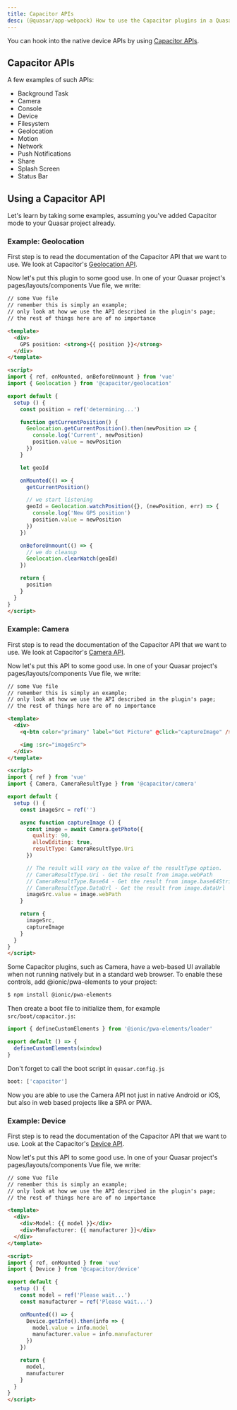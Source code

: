 ```yaml
---
title: Capacitor APIs
desc: (@quasar/app-webpack) How to use the Capacitor plugins in a Quasar app.
---
```

You can hook into the native device APIs by using [Capacitor APIs](https://capacitor.ionicframework.com/docs/apis).

## Capacitor APIs
A few examples of such APIs:

* Background Task
* Camera
* Console
* Device
* Filesystem
* Geolocation
* Motion
* Network
* Push Notifications
* Share
* Splash Screen
* Status Bar

## Using a Capacitor API
Let's learn by taking some examples, assuming you've added Capacitor mode to your Quasar project already.

### Example: Geolocation
First step is to read the documentation of the Capacitor API that we want to use. We look at Capacitor's [Geolocation API](https://capacitor.ionicframework.com/docs/apis/geolocation).

Now let's put this plugin to some good use. In one of your Quasar project's pages/layouts/components Vue file, we write:

```html
// some Vue file
// remember this is simply an example;
// only look at how we use the API described in the plugin's page;
// the rest of things here are of no importance

<template>
  <div>
    GPS position: <strong>{{ position }}</strong>
  </div>
</template>

<script>
import { ref, onMounted, onBeforeUnmount } from 'vue'
import { Geolocation } from '@capacitor/geolocation'

export default {
  setup () {
    const position = ref('determining...')

    function getCurrentPosition() {
      Geolocation.getCurrentPosition().then(newPosition => {
        console.log('Current', newPosition)
        position.value = newPosition
      })
    }

    let geoId

    onMounted(() => {
      getCurrentPosition()

      // we start listening
      geoId = Geolocation.watchPosition({}, (newPosition, err) => {
        console.log('New GPS position')
        position.value = newPosition
      })
    })

    onBeforeUnmount(() => {
      // we do cleanup
      Geolocation.clearWatch(geoId)
    })

    return {
      position
    }
  }
}
</script>
```

### Example: Camera
First step is to read the documentation of the Capacitor API that we want to use. We look at Capacitor's [Camera API](https://capacitor.ionicframework.com/docs/apis/camera).

Now let's put this API to some good use. In one of your Quasar project's pages/layouts/components Vue file, we write:

```html
// some Vue file
// remember this is simply an example;
// only look at how we use the API described in the plugin's page;
// the rest of things here are of no importance

<template>
  <div>
    <q-btn color="primary" label="Get Picture" @click="captureImage" />

    <img :src="imageSrc">
  </div>
</template>

<script>
import { ref } from 'vue'
import { Camera, CameraResultType } from '@capacitor/camera'

export default {
  setup () {
    const imageSrc = ref('')

    async function captureImage () {
      const image = await Camera.getPhoto({
        quality: 90,
        allowEditing: true,
        resultType: CameraResultType.Uri
      })

      // The result will vary on the value of the resultType option.
      // CameraResultType.Uri - Get the result from image.webPath
      // CameraResultType.Base64 - Get the result from image.base64String
      // CameraResultType.DataUrl - Get the result from image.dataUrl
      imageSrc.value = image.webPath
    }

    return {
      imageSrc,
      captureImage
    }
  }
}
</script>
```

Some Capacitor plugins, such as Camera, have a web-based UI available when not running natively but in a standard web browser. To enable these controls, add @ionic/pwa-elements to your project:

```bash
$ npm install @ionic/pwa-elements
```

Then create a boot file to initialize them, for example `src/boot/capacitor.js`:

```js
import { defineCustomElements } from '@ionic/pwa-elements/loader'

export default () => {
  defineCustomElements(window)
}
```

Don't forget to call the boot script in `quasar.config.js`

```js
boot: ['capacitor']
```

Now you are able to use the Camera API not just in native Android or iOS, but also in web based projects like a SPA or PWA.


### Example: Device
First step is to read the documentation of the Capacitor API that we want to use. Look at the Capacitor's [Device API](https://capacitor.ionicframework.com/docs/apis/device).

Now let's put this API to some good use. In one of your Quasar project's pages/layouts/components Vue file, we write:

```html
// some Vue file
// remember this is simply an example;
// only look at how we use the API described in the plugin's page;
// the rest of things here are of no importance

<template>
  <div>
    <div>Model: {{ model }}</div>
    <div>Manufacturer: {{ manufacturer }}</div>
  </div>
</template>

<script>
import { ref, onMounted } from 'vue'
import { Device } from '@capacitor/device'

export default {
  setup () {
    const model = ref('Please wait...')
    const manufacturer = ref('Please wait...')

    onMounted(() => {
      Device.getInfo().then(info => {
        model.value = info.model
        manufacturer.value = info.manufacturer
      })
    })

    return {
      model,
      manufacturer
    }
  }
}
</script>
```
